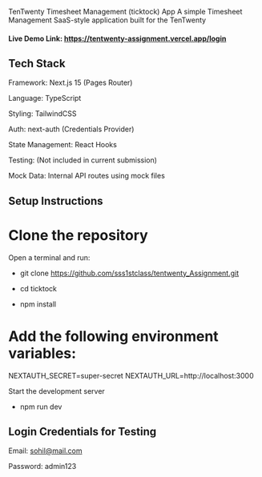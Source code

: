  TenTwenty Timesheet Management (ticktock) App
A simple Timesheet Management SaaS-style application built for the TenTwenty

#### Live Demo Link: https://tentwenty-assignment.vercel.app/login

## Tech Stack

Framework: Next.js 15 (Pages Router)

Language: TypeScript

Styling: TailwindCSS

Auth: next-auth (Credentials Provider)

State Management: React Hooks

Testing: (Not included in current submission)

Mock Data: Internal API routes using mock files

## Setup Instructions

# Clone the repository
Open a terminal and run:

- git clone https://github.com/sss1stclass/tentwenty_Assignment.git
- cd ticktock

- npm install

# Add the following environment variables:
NEXTAUTH_SECRET=super-secret
NEXTAUTH_URL=http://localhost:3000

Start the development server
- npm run dev

## Login Credentials for Testing

Email: sohil@mail.com

Password: admin123
